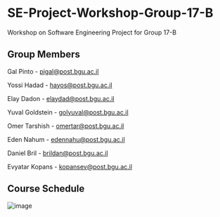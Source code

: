 # SE-Project-Workshop-Group-17-B
Workshop on Software Engineering Project for Group 17-B

## Group Members
Gal Pinto - pigal@post.bgu.ac.il

Yossi Hadad - hayos@post.bgu.ac.il

Elay Dadon - elaydad@post.bgu.ac.il

Yuval Goldstein - golyuval@post.bgu.ac.il

Omer Tarshish - omertar@post.bgu.ac.il

Eden Nahum - edennahu@post.bgu.ac.il

Daniel Bril - brildan@post.bgu.ac.il

Evyatar Kopans - kopansev@post.bgu.ac.il

## Course Schedule
![image](https://github.com/SE-Project-Workshop-Group-17-B/SE-Project-Workshop-Group-17-B/assets/102467423/59362f16-a9b7-4269-ac85-3ffd80b045d4)

